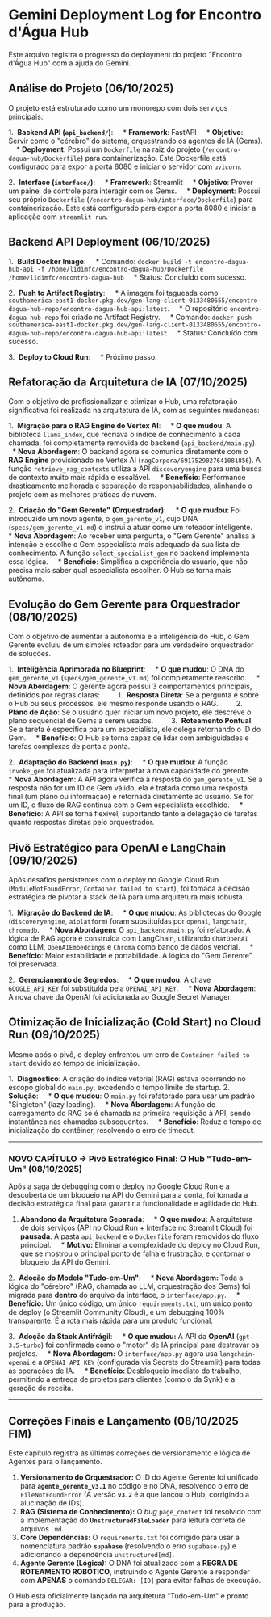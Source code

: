 # Gemini Deployment Log for Encontro d'Água Hub

Este arquivo registra o progresso do deployment do projeto "Encontro d'Água Hub" com a ajuda do Gemini.

## Análise do Projeto (06/10/2025)

O projeto está estruturado como um monorepo com dois serviços principais:

1.  **Backend API (`api_backend/`)**:
    * **Framework**: FastAPI
    * **Objetivo**: Servir como o "cérebro" do sistema, orquestrando os agentes de IA (Gems).
    * **Deployment**: Possui um `Dockerfile` na raiz do projeto (`/encontro-dagua-hub/Dockerfile`) para containerização. Este Dockerfile está configurado para expor a porta 8080 e iniciar o servidor com `uvicorn`.

2.  **Interface (`interface/`)**:
    * **Framework**: Streamlit
    * **Objetivo**: Prover um painel de controle para interagir com os Gems.
    * **Deployment**: Possui seu próprio `Dockerfile` (`/encontro-dagua-hub/interface/Dockerfile`) para containerização. Este está configurado para expor a porta 8080 e iniciar a aplicação com `streamlit run`.

## Backend API Deployment (06/10/2025)

1.  **Build Docker Image**:
    * Comando: `docker build -t encontro-dagua-hub-api -f /home/lidimfc/encontro-dagua-hub/Dockerfile /home/lidimfc/encontro-dagua-hub`
    * Status: Concluído com sucesso.

2.  **Push to Artifact Registry**:
    * A imagem foi tagueada como `southamerica-east1-docker.pkg.dev/gen-lang-client-0133480655/encontro-dagua-hub-repo/encontro-dagua-hub-api:latest`.
    * O repositório `encontro-dagua-hub-repo` foi criado no Artifact Registry.
    * Comando: `docker push southamerica-east1-docker.pkg.dev/gen-lang-client-0133480655/encontro-dagua-hub-repo/encontro-dagua-hub-api:latest`
    * Status: Concluído com sucesso.

3.  **Deploy to Cloud Run**:
    * Próximo passo.

## Refatoração da Arquitetura de IA (07/10/2025)

Com o objetivo de profissionalizar e otimizar o Hub, uma refatoração significativa foi realizada na arquitetura de IA, com as seguintes mudanças:

1.  **Migração para o RAG Engine do Vertex AI**:
    * **O que mudou**: A biblioteca `llama_index`, que recriava o índice de conhecimento a cada chamada, foi completamente removida do backend (`api_backend/main.py`).
    * **Nova Abordagem**: O backend agora se comunica diretamente com o **RAG Engine** provisionado no Vertex AI (`ragCorpora/6917529027641081856`). A função `retrieve_rag_contexts` utiliza a API `discoveryengine` para uma busca de contexto muito mais rápida e escalável.
    * **Benefício**: Performance drasticamente melhorada e separação de responsabilidades, alinhando o projeto com as melhores práticas de nuvem.

2.  **Criação do "Gem Gerente" (Orquestrador)**:
    * **O que mudou**: Foi introduzido um novo agente, o `gem_gerente_v1`, cujo DNA (`specs/gem_gerente_v1.md`) o instrui a atuar como um roteador inteligente.
    * **Nova Abordagem**: Ao receber uma pergunta, o "Gem Gerente" analisa a intenção e escolhe o Gem especialista mais adequado da sua lista de conhecimento. A função `select_specialist_gem` no backend implementa essa lógica.
    * **Benefício**: Simplifica a experiência do usuário, que não precisa mais saber qual especialista escolher. O Hub se torna mais autônomo.

## Evolução do Gem Gerente para Orquestrador (08/10/2025)

Com o objetivo de aumentar a autonomia e a inteligência do Hub, o Gem Gerente evoluiu de um simples roteador para um verdadeiro orquestrador de soluções.

1.  **Inteligência Aprimorada no Blueprint**:
    * **O que mudou**: O DNA do `gem_gerente_v1` (`specs/gem_gerente_v1.md`) foi completamente reescrito.
    * **Nova Abordagem**: O gerente agora possui 3 comportamentos principais, definidos por regras claras:
        1.  **Resposta Direta**: Se a pergunta é sobre o Hub ou seus processos, ele mesmo responde usando o RAG.
        2.  **Plano de Ação**: Se o usuário quer iniciar um novo projeto, ele descreve o plano sequencial de Gems a serem usados.
        3.  **Roteamento Pontual**: Se a tarefa é específica para um especialista, ele delega retornando o ID do Gem.
    * **Benefício**: O Hub se torna capaz de lidar com ambiguidades e tarefas complexas de ponta a ponta.

2.  **Adaptação do Backend (`main.py`)**:
    * **O que mudou**: A função `invoke_gem` foi atualizada para interpretar a nova capacidade do gerente.
    * **Nova Abordagem**: A API agora verifica a resposta do `gem_gerente_v1`. Se a resposta não for um ID de Gem válido, ela é tratada como uma resposta final (um plano ou informação) e retornada diretamente ao usuário. Se for um ID, o fluxo de RAG continua com o Gem especialista escolhido.
    * **Benefício**: A API se torna flexível, suportando tanto a delegação de tarefas quanto respostas diretas pelo orquestrador.

## Pivô Estratégico para OpenAI e LangChain (09/10/2025)

Após desafios persistentes com o deploy no Google Cloud Run (`ModuleNotFoundError`, `Container failed to start`), foi tomada a decisão estratégica de pivotar a stack de IA para uma arquitetura mais robusta.

1.  **Migração do Backend de IA**:
    * **O que mudou**: As bibliotecas do Google (`discoveryengine`, `aiplatform`) foram substituídas por `openai`, `langchain`, `chromadb`.
    * **Nova Abordagem**: O `api_backend/main.py` foi refatorado. A lógica de RAG agora é construída com LangChain, utilizando `ChatOpenAI` como LLM, `OpenAIEmbeddings` e `Chroma` como banco de dados vetorial.
    * **Benefício**: Maior estabilidade e portabilidade. A lógica do "Gem Gerente" foi preservada.

2.  **Gerenciamento de Segredos**:
    * **O que mudou**: A chave `GOOGLE_API_KEY` foi substituída pela `OPENAI_API_KEY`.
    * **Nova Abordagem**: A nova chave da OpenAI foi adicionada ao Google Secret Manager.

## Otimização de Inicialização (Cold Start) no Cloud Run (09/10/2025)

Mesmo após o pivô, o deploy enfrentou um erro de `Container failed to start` devido ao tempo de inicialização.

1.  **Diagnóstico**: A criação do índice vetorial (RAG) estava ocorrendo no escopo global do `main.py`, excedendo o tempo limite de startup.
2.  **Solução**:
    * **O que mudou**: O `main.py` foi refatorado para usar um padrão "Singleton" (lazy loading).
    * **Nova Abordagem**: A função de carregamento do RAG só é chamada na primeira requisição à API, sendo instantânea nas chamadas subsequentes.
    * **Benefício**: Reduz o tempo de inicialização do contêiner, resolvendo o erro de timeout.

---
### NOVO CAPÍTULO -> Pivô Estratégico Final: O Hub "Tudo-em-Um" (08/10/2025)

Após a saga de debugging com o deploy no Google Cloud Run e a descoberta de um bloqueio na API do Gemini para a conta, foi tomada a decisão estratégica final para garantir a funcionalidade e agilidade do Hub.

1.  **Abandono da Arquitetura Separada**:
    * **O que mudou:** A arquitetura de dois serviços (API no Cloud Run + Interface no Streamlit Cloud) foi **pausada**. A pasta `api_backend` e o `Dockerfile` foram removidos do fluxo principal.
    * **Motivo:** Eliminar a complexidade do deploy no Cloud Run, que se mostrou o principal ponto de falha e frustração, e contornar o bloqueio da API do Gemini.

2.  **Adoção do Modelo "Tudo-em-Um"**:
    * **Nova Abordagem:** Toda a lógica do "cérebro" (RAG, chamada ao LLM, orquestração dos Gems) foi migrada para **dentro** do arquivo da interface, o `interface/app.py`.
    * **Benefício:** Um único código, um único `requirements.txt`, um único ponto de deploy (o Streamlit Community Cloud), e um debugging 100% transparente. É a rota mais rápida para um produto funcional.

3.  **Adoção da Stack Antifrágil**:
    * **O que mudou:** A API da **OpenAI** (`gpt-3.5-turbo`) foi confirmada como o "motor" de IA principal para destravar os projetos.
    * **Nova Abordagem:** O `interface/app.py` agora usa `langchain-openai` e a `OPENAI_API_KEY` (configurada via Secrets do Streamlit) para todas as operações de IA.
    * **Benefício:** Desbloqueio imediato do trabalho, permitindo a entrega de projetos para clientes (como o da Synk) e a geração de receita.

---
## Correções Finais e Lançamento (08/10/2025 FIM)

Este capítulo registra as últimas correções de versionamento e lógica de Agentes para o lançamento.

1.  **Versionamento do Orquestrador:** O ID do Agente Gerente foi unificado para **`agente_gerente_v3.1`** no código e no DNA, resolvendo o erro de `FileNotFoundError` (A versão **`v3.2`** é a que lançou o Hub, corrigindo a alucinação de IDs).
2.  **RAG (Sistema de Conhecimento):** O *bug* `page_content` foi resolvido com a implementação do **`UnstructuredFileLoader`** para leitura correta de arquivos `.md`.
3.  **Core Dependências:** O `requirements.txt` foi corrigido para usar a nomenclatura padrão **`supabase`** (resolvendo o erro `supabase-py`) e adicionando a dependência `unstructured[md]`.
4.  **Agente Gerente (Lógica):** O DNA foi atualizado com a **REGRA DE ROTEAMENTO ROBÓTICO**, instruindo o Agente Gerente a responder com **APENAS** o comando `DELEGAR: [ID]` para evitar falhas de execução.

O Hub está oficialmente lançado na arquitetura "Tudo-em-Um" e pronto para a produção.








